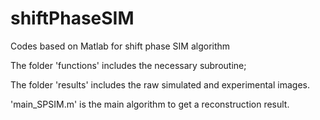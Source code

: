 # shiftPhaseSIM
Codes based on Matlab for shift phase SIM algorithm

The folder 'functions' includes the necessary subroutine;

The folder 'results' includes the raw simulated and experimental images.

'main_SPSIM.m' is the main algorithm to get a reconstruction result.